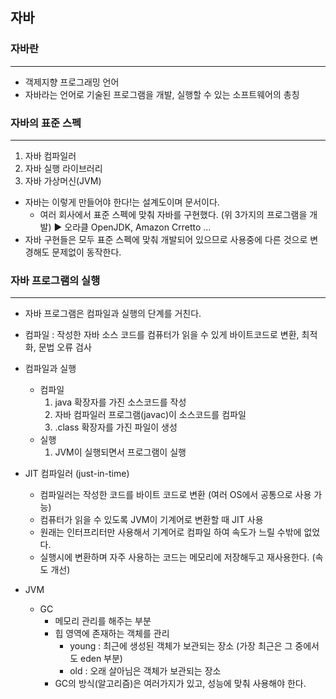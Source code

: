 ## 자바

### 자바란

---
- 객제지향 프로그래밍 언어
- 자바라는 언어로 기술된 프로그램을 개발, 실행할 수 있는 소프트웨어의 총칭


### 자바의 표준 스펙

---
1. 자바 컴파일러
2. 자바 실행 라이브러리
3. 자바 가상머신(JVM)

- 자바는 이렇게 만들어야 한다!는 설계도이며 문서이다.
  - 여러 회사에서 표준 스펙에 맞춰 자바를 구현했다. (위 3가지의 프로그램을 개발) ▶ 오라클 OpenJDK, Amazon Crretto ...
- 자바 구현들은 모두 표준 스펙에 맞춰 개발되어 있으므로 사용중에 다른 것으로 변경해도 문제없이 동작한다.

### 자바 프로그램의 실행

---
- 자바 프로그램은 컴파일과 실행의 단계를 거친다.
- 컴파일 : 작성한 자바 소스 코드를 컴퓨터가 읽을 수 있게 바이트코드로 변환, 최적화, 문법 오류 검사
- 컴파일과 실행 
  - 컴파일
    1. java 확장자를 가진 소스코드를 작성 
    2. 자바 컴파일러 프로그램(javac)이 소스코드를 컴파일 
    3. .class 확장자를 가진 파일이 생성
  - 실행
    1. JVM이 실행되면서 프로그램이 실행

- JIT 컴파일러 (just-in-time)
  - 컴파일러는 작성한 코드를 바이트 코드로 변환 (여러 OS에서 공통으로 사용 가능)
  - 컴퓨터가 읽을 수 있도록 JVM이 기계어로 변환할 때 JIT 사용
  - 원래는 인터프리터만 사용해서 기계어로 컴파일 하여 속도가 느릴 수밖에 없었다.
  - 실행시에 변환하며 자주 사용하는 코드는 메모리에 저장해두고 재사용한다. (속도 개선)

- JVM
  - GC
    - 메모리 관리를 해주는 부분
    - 힙 영역에 존재하는 객체를 관리
      - young : 최근에 생성된 객체가 보관되는 장소 (가장 최근은 그 중에서도 eden 부분)
      - old : 오래 살아님은 객체가 보관되는 장소
    - GC의 방식(알고리즘)은 여러가지가 있고, 성능에 맞춰 사용해야 한다.